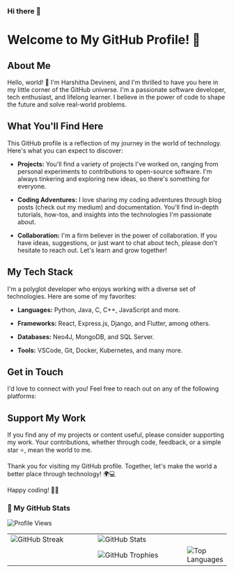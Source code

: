 ### Hi there 👋

# Welcome to My GitHub Profile! 🚀

## About Me

Hello, world! 👋 I'm Harshitha Devineni, and I'm thrilled to have you here in my little corner of the GitHub universe. I'm a passionate software developer, tech enthusiast, and lifelong learner. I believe in the power of code to shape the future and solve real-world problems.

## What You'll Find Here

This GitHub profile is a reflection of my journey in the world of technology. Here's what you can expect to discover:

- **Projects:** You'll find a variety of projects I've worked on, ranging from personal experiments to contributions to open-source software. I'm always tinkering and exploring new ideas, so there's something for everyone.

- **Coding Adventures:** I love sharing my coding adventures through blog posts (check out my medium) and documentation. You'll find in-depth tutorials, how-tos, and insights into the technologies I'm passionate about.

- **Collaboration:** I'm a firm believer in the power of collaboration. If you have ideas, suggestions, or just want to chat about tech, please don't hesitate to reach out. Let's learn and grow together!

## My Tech Stack

I'm a polyglot developer who enjoys working with a diverse set of technologies. Here are some of my favorites:

- **Languages:** Python, Java, C, C++, JavaScript and more.

- **Frameworks:** React, Express.js, Django, and Flutter, among others.

- **Databases:** Neo4J, MongoDB, and SQL Server.

- **Tools:** VSCode, Git, Docker, Kubernetes, and many more.

## Get in Touch

I'd love to connect with you! Feel free to reach out on any of the following platforms:
<!--
- **Twitter:** [@yourusername](https://twitter.com/yourusername)
- **LinkedIn:** [Your Name](https://www.linkedin.com/in/yourname)
- **Email:** harshithadevineni16@gmail.com
-->
## Support My Work

If you find any of my projects or content useful, please consider supporting my work. Your contributions, whether through code, feedback, or a simple star ⭐, mean the world to me.

Thank you for visiting my GitHub profile. Together, let's make the world a better place through technology! 🌍💻

Happy coding! 🚀✨

  
  ### 📝 My GitHub Stats 

![Profile Views](https://komarev.com/ghpvc/?username=harshithadev&color=blueviolet)
<br/>

<table style="border: none;">
  <tr style="border: none;">
    <td width="50%">
       <!-- GitHub Streak -->
      <img src="https://github-readme-streak-stats.herokuapp.com/?user=harshithadev" alt="GitHub Streak"  style="border: none;">
    </td>
    <td width="50%">
      <!-- GitHub Stats -->
      <img src="https://github-readme-stats.vercel.app/api?username=yourusername&show_icons=true&count_private=true&theme=dark" alt="GitHub Stats"  style="border: none;">
    </td>
     </tr>
  <td>
    <td width="50%">
      <!-- GitHub Trophies -->
      <img src="https://github-profile-trophy.vercel.app/?username=harshithadev" alt="GitHub Trophies"  style="border: none;">
    </td>
    <td width="50%">
     <!-- Top Languages Card -->
      <img src="https://github-readme-stats.vercel.app/api/top-langs/?username=harshithadev&layout=compact" alt="Top Languages">
    </td>
  </tr>
</table>

<br>
<!--
**harshithadev/harshithadev** is a ✨ _special_ ✨ repository because its `README.md` (this file) appears on your GitHub profile.

Here are some ideas to get you started:

- 🔭 I’m currently working on ...
- 🌱 I’m currently learning ...
- 👯 I’m looking to collaborate on ...
- 🤔 I’m looking for help with ...
- 💬 Ask me about ...
- 📫 How to reach me: ...
- 😄 Pronouns: ...
- ⚡ Fun fact: ...
-->
